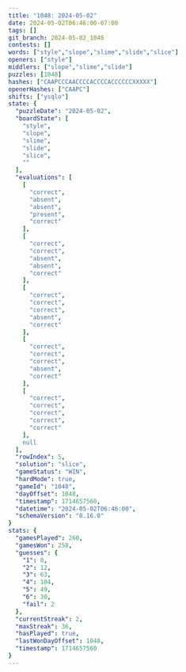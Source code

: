 ```yaml
---
title: "1048: 2024-05-02"
date: 2024-05-02T06:46:00-07:00
tags: []
git_branch: 2024-05-02_1048
contests: []
words: ["style","slope","slime","slide","slice"]
openers: ["style"]
middlers: ["slope","slime","slide"]
puzzles: [1048]
hashes: ["CAAPCCCAACCCCACCCCACCCCCCXXXXX"]
openerHashes: ["CAAPC"]
shifts: ["ysqlo"]
state: {
  "puzzleDate": "2024-05-02",
  "boardState": [
    "style",
    "slope",
    "slime",
    "slide",
    "slice",
    ""
  ],
  "evaluations": [
    [
      "correct",
      "absent",
      "absent",
      "present",
      "correct"
    ],
    [
      "correct",
      "correct",
      "absent",
      "absent",
      "correct"
    ],
    [
      "correct",
      "correct",
      "correct",
      "absent",
      "correct"
    ],
    [
      "correct",
      "correct",
      "correct",
      "absent",
      "correct"
    ],
    [
      "correct",
      "correct",
      "correct",
      "correct",
      "correct"
    ],
    null
  ],
  "rowIndex": 5,
  "solution": "slice",
  "gameStatus": "WIN",
  "hardMode": true,
  "gameId": "1048",
  "dayOffset": 1048,
  "timestamp": 1714657560,
  "datetime": "2024-05-02T06:46:00",
  "schemaVersion": "0.16.0"
}
stats: {
  "gamesPlayed": 260,
  "gamesWon": 258,
  "guesses": {
    "1": 0,
    "2": 12,
    "3": 63,
    "4": 104,
    "5": 49,
    "6": 30,
    "fail": 2
  },
  "currentStreak": 2,
  "maxStreak": 36,
  "hasPlayed": true,
  "lastWonDayOffset": 1048,
  "timestamp": 1714657560
}
---
```

<!-- more -->
